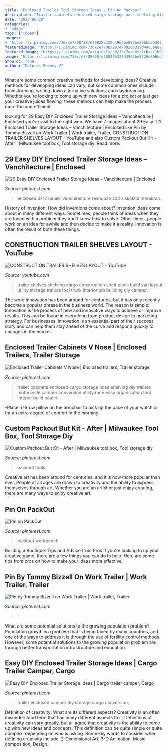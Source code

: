 ```yaml
---
title: "Enclosed Trailer Tool Storage Ideas ~ Pin On Packout"
description: "Trailer cabinets enclosed cargo storage nose shelving diy trailers motorcycle camper conversion utility race easy organization tool interior build hauler"
date: "2023-06-28"
categories:
- "ideas"
tags: ["ideas"]
images:
- "https://i.pinimg.com/736x/e7/08/28/e70828b329d4963be8726e506bd3e302.jpg"
featuredImage: "https://i.pinimg.com/736x/e7/08/28/e70828b329d4963be8726e506bd3e302.jpg"
featured_image: "https://i.pinimg.com/originals/c0/fc/7e/c0fc7e6acc1b0db50eecf29962e59b1c.jpg"
image: "https://i.pinimg.com/736x/e7/08/28/e70828b329d4963be8726e506bd3e302.jpg"
ShowToc: true
author: "Dolores Feeney V"
---
```



What are some common creative methods for developing ideas?
Creative methods for developing ideas can vary, but some common ones include brainstorming, writing down alternative solutions, and daydreaming. Whether you're looking to come up with new ideas for a project or just get your creative juices flowing, these methods can help make the process more fun and efficient.

	

		
looking for 29 Easy DIY Enclosed Trailer Storage Ideas – Vanchitecture | Enclosed you've visit to the right web. We have 7 Images about 29 Easy DIY Enclosed Trailer Storage Ideas – Vanchitecture | Enclosed like Pin by Tommy Bizzell on Work Trailer | Work trailer, Trailer, CONSTRUCTION TRAILER SHELVES LAYOUT - YouTube and also Custom Packout But Kit - After | Milwaukee tool box, Tool storage diy. Read more:
		
    
## 29 Easy DIY Enclosed Trailer Storage Ideas – Vanchitecture | Enclosed

<img loading=lazy src="https://i.pinimg.com/736x/d5/21/95/d52195d123a11bb0f66429865b0f57f5.jpg" onerror="this.onerror=null;this.src='https://tse4.mm.bing.net/th?id=OIP.EhQszeTDS3hAShitrrp0dAHaJ5&amp;pid=15.1';" alt="29 Easy DIY Enclosed Trailer Storage Ideas – Vanchitecture | Enclosed">

_Source: pinterest.com_

>enclosed 6x12 hauler vanchitecture resnooze 2x4 siskolata meraktan. 

	

History of Invention: How did inventions come about?
Invention ideas come about in many different ways. Sometimes, people think of ideas when they are faced with a problem they don't know how to solve. Other times, people work on an idea for awhile and then decide to make it a reality. Innovation is often the result of both these things.

    
## CONSTRUCTION TRAILER SHELVES LAYOUT - YouTube

<img loading=lazy src="https://i.ytimg.com/vi/_rBdrhJZQqY/maxresdefault.jpg" onerror="this.onerror=null;this.src='https://tse3.mm.bing.net/th?id=OIP.u-YyrcaODro5QdT9t88iIgHaEK&amp;pid=15.1';" alt="CONSTRUCTION TRAILER SHELVES LAYOUT - YouTube">

_Source: youtube.com_

>trailer shelves shelving cargo construction shelf plans build van layout utility storage trailers tool truck interior job building diy camper. 

	

The word innovation has been around for centuries, but it has only recently become a popular phrase in the business world. The reason is simple: Innovation is the process of new and innovative ways to achieve or improve results. This can be found in everything from product design to marketing strategy. For businesses, innovation is an essential part of their success story and can help them stay ahead of the curve and respond quickly to changes in the market.

    
## Enclosed Trailer Cabinets V Nose | Enclosed Trailers, Trailer Storage

<img loading=lazy src="https://i.pinimg.com/736x/63/90/1a/63901a9511913b05f7b759cbf04c5c61--enclosed-trailer-cabinets-v-nose-trailer-cabinets.jpg" onerror="this.onerror=null;this.src='https://tse1.mm.bing.net/th?id=OIP.wga6HrcSQcFU6HZtykxW6gHaJ5&amp;pid=15.1';" alt="Enclosed Trailer Cabinets V Nose | Enclosed trailers, Trailer storage">

_Source: pinterest.com_

>trailer cabinets enclosed cargo storage nose shelving diy trailers motorcycle camper conversion utility race easy organization tool interior build hauler. 

	

-Place a throw pillow on the armchair to pick up the pace of your watch or for an extra degree of comfort in the morning.

    
## Custom Packout But Kit - After | Milwaukee Tool Box, Tool Storage Diy

<img loading=lazy src="https://i.pinimg.com/736x/e7/08/28/e70828b329d4963be8726e506bd3e302.jpg" onerror="this.onerror=null;this.src='https://tse4.mm.bing.net/th?id=OIP.HRRDFUJmEjBU48W3UpvwVQHaFj&amp;pid=15.1';" alt="Custom Packout But Kit - After | Milwaukee tool box, Tool storage diy">

_Source: pinterest.com_

>packout tools. 

	

Creative art has been around for centuries, and it is now more popular than ever. People of all ages are drawn to creativity and the ability to express themselves through art. Whether you are an artist or just enjoy creating, there are many ways to enjoy creative art.

    
## Pin On PackOut

<img loading=lazy src="https://i.pinimg.com/736x/23/2d/66/232d66bdd909c13d3855e0a8602c41a6.jpg" onerror="this.onerror=null;this.src='https://tse4.mm.bing.net/th?id=OIP.HoSMlfu8h-U4Pm0T_eQpZQHaJ3&amp;pid=15.1';" alt="Pin on PackOut">

_Source: pinterest.com_

>packout workbench. 

	

Building a Boutique: Tips and Advice from Pros
If you're looking to up your creative game, there are a few things you can do to help. Here are some tips from pros on how to make your ideas more effective.

    
## Pin By Tommy Bizzell On Work Trailer | Work Trailer, Trailer

<img loading=lazy src="https://i.pinimg.com/originals/c0/fc/7e/c0fc7e6acc1b0db50eecf29962e59b1c.jpg" onerror="this.onerror=null;this.src='https://tse2.mm.bing.net/th?id=OIP.9AhUFlltqyXLVwYNzLcOpAHaJ4&amp;pid=15.1';" alt="Pin by Tommy Bizzell on Work Trailer | Work trailer, Trailer">

_Source: pinterest.com_

>. 

	

What are some potential solutions to the growing population problem?
Population growth is a problem that is being faced by many countries, and one of the ways to address it is through the use of fertility control methods. However, some potential solutions to the growing population problem are through better transportation infrastructure and education.

    
## Easy DIY Enclosed Trailer Storage Ideas | Cargo Trailer Camper, Cargo

<img loading=lazy src="https://i.pinimg.com/736x/e7/ba/eb/e7baeb9efbf807efd6ad602bb3cddb26.jpg" onerror="this.onerror=null;this.src='https://tse1.mm.bing.net/th?id=OIP.28oJT0f9xuszgZNPRlNoEgHaJ3&amp;pid=15.1';" alt="Easy DIY Enclosed Trailer Storage Ideas | Cargo trailer camper, Cargo">

_Source: pinterest.com_

>trailer enclosed camper diy storage cargo conversion. 

	

Definition of creativity: What are its different aspects?
Creativity is an often misunderstood term that has many different aspects to it. Definitions of creativity can vary greatly, but all agree that creativity is the ability to come up with new ideas and concepts. This definition can be quite simple or quite complex, depending on who is asking. Some key words to consider when defining creativity include: 2-Dimensional Art, 3-D Animation, Music composition, Design.


